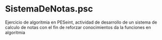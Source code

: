 # SistemaDeNotas.psc
Ejercicio de algoritmia en PESeint, actividad de desarrollo de un sistema de calculo de notas con el fin de reforzar conocimientos da la funciones en algoritmia  

